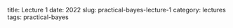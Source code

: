 title: Lecture 1
date: 2022
slug: practical-bayes-lecture-1
category: lectures
tags: practical-bayes

